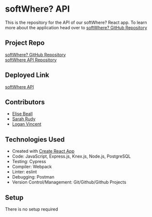 # softWhere? API
This is the repository for the API of our softWhere? React app.  To learn more about the application head over to [softWhere? GitHub Repository](https://github.com/sarahrudy/i-wanna-live-there)


## Project Repo
[softWhere? GitHub Repository](https://github.com/sarahrudy/i-wanna-live-there) </br>
[softWhere API Repository](https://github.com/sarahrudy/i-wanna-live-there-api)


## Deployed Link
[softWhere API](https://climate-1.herokuapp.com/news)


## Contributors

- [Elise Beall](https://github.com/elisebeall)
- [Sarah Rudy](https://github.com/sarahrudy)
- [Logan Vincent](https://github.com/Logandv3)


## Technologies Used

* Created with [Create React App](https://github.com/facebook/create-react-app)
* Code: JavaScript, Express.js, Knex.js, Node.js, PostgreSQL
* Testing: Cypress
* Compiler: Webpack
* Linter: eslint
* Debugging: Postman
* Version Control/Management: Git/Github/Github Projects


## Setup
There is no setup required
